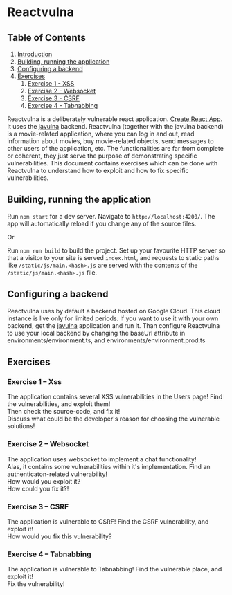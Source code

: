 # Reactvulna

## Table of Contents
1. [Introduction](#Introduction)
2. [Building, running the application](#Build)
3. [Configuring a backend](#Backend)
4. [Exercises](#Exercises)
    1.  [Exercise 1 - XSS](#Exercise_xss)
    1.  [Exercise 2 - Websocket](#Exercise_websocket)
    1.  [Exercise 3 - CSRF](#Exercise_csrf)
    1.  [Exercise 4 - Tabnabbing](#Exercise_tabnab)

<a name="Introduction"></a>
Reactvulna is a deliberately vulnerable react application. [Create React App](https://github.com/facebookincubator/create-react-app). It uses the [javulna](https://github.com/edu-secmachine/javulna) backend. Reactvulna (together with the javulna backend) is a movie-related application, where you can log in and out, read information about movies, buy movie-related objects, send messages to other users of the application, etc. The functionalities are far from complete or coherent, they just serve the purpose of demonstrating specific vulnerabilities. This document contains exercises which can be done with Reactvulna to understand how to exploit and how to fix specific vulnerabilities.

<a name="Build"></a>
## Building, running the application

Run `npm start` for a dev server. Navigate to `http://localhost:4200/`. The app will automatically reload if you change any of the source files.  
  
Or

Run `npm run build` to build the project. Set up your favourite HTTP server so that a visitor to your site is served `index.html`, and requests to static paths like `/static/js/main.<hash>.js` are served with the contents of the `/static/js/main.<hash>.js` file.    

<a name="Backend"></a>
## Configuring a backend
Reactvulna uses by default a backend hosted on Google Cloud. This cloud instance is live only for limited periods. If you want to use it with your own backend, get the [javulna](https://github.com/edu-secmachine/javulna) application and run it. Than configure Reactvulna to use your local backend by changing the baseUrl attribute in environments/environment.ts, and environments/environment.prod.ts
 
<a name="Exercises"></a>
## Exercises 

<a name="Exercise_xss"></a>
### Exercise 1 – Xss
The application contains several XSS vulnerabilities in the Users page! Find the vulnerabilities, and exploit them!  
Then check the source-code, and fix it!  
Discuss what could be the developer's reason for choosing the vulnerable solutions!

<a name="Exercise_websocket"></a>
### Exercise 2 – Websocket
The application uses websocket to implement a chat functionality!  
Alas, it contains some vulnerabilities within it's implementation. Find an authenticaton-related vulnerability!  
How would you exploit it?    
How could you fix it?!

<a name="Exercise_csrf"></a>
### Exercise 3 – CSRF
The application is vulnerable to  CSRF! 
Find the CSRF vulnerability, and exploit it!  
How would you fix this vulnerability?

<a name="Exercise_tabnab"></a>
### Exercise 4 – Tabnabbing
The application is vulnerable to Tabnabbing! Find the vulnerable place, and exploit it!  
Fix the vulnerability!  


